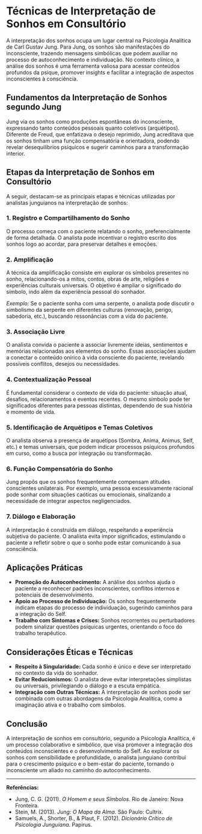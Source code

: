 
# Técnicas de Interpretação de Sonhos em Consultório

A interpretação dos sonhos ocupa um lugar central na Psicologia Analítica de Carl Gustav Jung. Para Jung, os sonhos são manifestações do inconsciente, trazendo mensagens simbólicas que podem auxiliar no processo de autoconhecimento e individuação. No contexto clínico, a análise dos sonhos é uma ferramenta valiosa para acessar conteúdos profundos da psique, promover insights e facilitar a integração de aspectos inconscientes à consciência.

## Fundamentos da Interpretação de Sonhos segundo Jung

Jung via os sonhos como produções espontâneas do inconsciente, expressando tanto conteúdos pessoais quanto coletivos (arquétipos). Diferente de Freud, que enfatizava o desejo reprimido, Jung acreditava que os sonhos tinham uma função compensatória e orientadora, podendo revelar desequilíbrios psíquicos e sugerir caminhos para a transformação interior.

## Etapas da Interpretação de Sonhos em Consultório

A seguir, destacam-se as principais etapas e técnicas utilizadas por analistas junguianos na interpretação de sonhos:

### 1. **Registro e Compartilhamento do Sonho**

O processo começa com o paciente relatando o sonho, preferencialmente de forma detalhada. O analista pode incentivar o registro escrito dos sonhos logo ao acordar, para preservar detalhes e emoções.

### 2. **Amplificação**

A técnica da amplificação consiste em explorar os símbolos presentes no sonho, relacionando-os a mitos, contos, obras de arte, religiões e experiências culturais universais. O objetivo é ampliar o significado do símbolo, indo além da experiência pessoal do sonhador.

*Exemplo:* Se o paciente sonha com uma serpente, o analista pode discutir o simbolismo da serpente em diferentes culturas (renovação, perigo, sabedoria, etc.), buscando ressonâncias com a vida do paciente.

### 3. **Associação Livre**

O analista convida o paciente a associar livremente ideias, sentimentos e memórias relacionadas aos elementos do sonho. Essas associações ajudam a conectar o conteúdo onírico à vida consciente do paciente, revelando possíveis conflitos, desejos ou necessidades.

### 4. **Contextualização Pessoal**

É fundamental considerar o contexto de vida do paciente: situação atual, desafios, relacionamentos e eventos recentes. O mesmo símbolo pode ter significados diferentes para pessoas distintas, dependendo de sua história e momento de vida.

### 5. **Identificação de Arquétipos e Temas Coletivos**

O analista observa a presença de arquétipos (Sombra, Anima, Animus, Self, etc.) e temas universais, que podem indicar processos psíquicos profundos em curso, como a busca por integração ou transformação.

### 6. **Função Compensatória do Sonho**

Jung propôs que os sonhos frequentemente compensam atitudes conscientes unilaterais. Por exemplo, uma pessoa excessivamente racional pode sonhar com situações caóticas ou emocionais, sinalizando a necessidade de integrar aspectos negligenciados.

### 7. **Diálogo e Elaboração**

A interpretação é construída em diálogo, respeitando a experiência subjetiva do paciente. O analista evita impor significados, estimulando o paciente a refletir sobre o que o sonho pode estar comunicando à sua consciência.

## Aplicações Práticas

- **Promoção do Autoconhecimento:** A análise dos sonhos ajuda o paciente a reconhecer padrões inconscientes, conflitos internos e potenciais de desenvolvimento.
- **Apoio ao Processo de Individuação:** Os sonhos frequentemente indicam etapas do processo de individuação, sugerindo caminhos para a integração do Self.
- **Trabalho com Sintomas e Crises:** Sonhos recorrentes ou perturbadores podem sinalizar questões psíquicas urgentes, orientando o foco do trabalho terapêutico.

## Considerações Éticas e Técnicas

- **Respeito à Singularidade:** Cada sonho é único e deve ser interpretado no contexto da vida do sonhador.
- **Evitar Reducionismos:** O analista deve evitar interpretações simplistas ou universais, privilegiando o diálogo e a escuta empática.
- **Integração com Outras Técnicas:** A interpretação de sonhos pode ser combinada com outras abordagens da Psicologia Analítica, como a imaginação ativa e o trabalho com símbolos.

## Conclusão

A interpretação de sonhos em consultório, segundo a Psicologia Analítica, é um processo colaborativo e simbólico, que visa promover a integração dos conteúdos inconscientes e o desenvolvimento do Self. Ao explorar os sonhos com sensibilidade e profundidade, o analista junguiano contribui para o crescimento psíquico e o bem-estar do paciente, tornando o inconsciente um aliado no caminho do autoconhecimento.

---
**Referências:**
- Jung, C. G. (2011). *O Homem e seus Símbolos*. Rio de Janeiro: Nova Fronteira.
- Stein, M. (2013). *Jung: O Mapa da Alma*. São Paulo: Cultrix.
- Samuels, A., Shorter, B., & Plaut, F. (2012). *Dicionário Crítico de Psicologia Junguiana*. Papirus.
```
